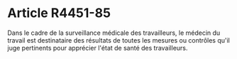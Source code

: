 # Article R4451-85

  
Dans le cadre de la surveillance médicale des travailleurs, le médecin du travail est destinataire des résultats de toutes les mesures ou contrôles qu'il juge pertinents pour apprécier l'état de santé des travailleurs.